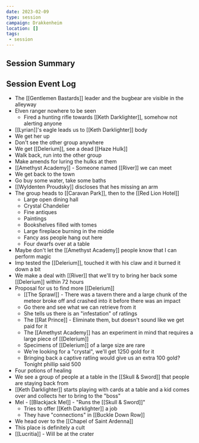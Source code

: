 ```yaml
---
date: 2023-02-09
type: session
campaign: Drakkenheim
location: []
tags:
 - session
---
```


## Session Summary

## Session Event Log

- The [[Gentlemen Bastards]] leader and the bugbear are visible in the alleyway
- Elven ranger nowhere to be seen
	- Fired a hunting rifle towards [[Keth Darklighter]], somehow not alerting anyone
- [[Lyrian]]'s eagle leads us to [[Keth Darklighter]] body
- We get her up
- Don't see the other group anywhere
- We get [[Delerium]], see a dead [[Haze Hulk]]
- Walk back, run into the other group
- Make amends for luring the hulks at them
- [[Amethyst Academy]] - Someone named [[River]] we can meet
- We get back to the town
- Go buy some water, take some baths
- [[Wyldenten Proudsky]] discloses that hes missing an arm
- The group heads to [[Caravan Park]], then to the [[Red Lion Hotel]]
	- Large open dining hall
	- Crystal Chandelier
	- Fine antiques
	- Paintings
	- Bookshelves filled with tomes
	- Large fireplace burning in the middle
	- Fancy ass people hang out here
	- Four dwarfs over at a table
- Maybe don't let the [[Amethyst Academy]] people know that I can perform magic
- Imp tested the [[Delerium]], touched it with his claw and it burned it down a bit
- We make a deal with [[River]] that we'll try to bring her back some [[Delerium]] within 72 hours
- Proposal for us to find more [[Delerium]]
	- [[The Sprawl]] - There was a tavern there and a large chunk of the meteor broke off and crashed into it before there was an impact
	- Go there and see what we can retrieve from it
	- She tells us there is an "infestation" of ratlings
	- The [[Rat Prince]] - Eliminate them, but doesn't sound like we get paid for it
	- The [[Amethyst Academy]] has an experiment in mind that requires a large piece of [[Delerium]]
	- Specimens of [[Delerium]] of a large size are rare
	- We're looking for a "crystal", we'll get 1250 gold for it
	- Bringing back a captive ratling would give us an extra 100 gold? Tonight phillip said 500
- Four potions of healing
- We see a group of people at a table in the [[Skull & Sword]] that people are staying back from
- [[Keth Darklighter]] starts playing with cards at a table and a kid comes over and collects her to bring to the "boss"
- Mel - [[Blackjack Mel]] - "Runs the [[Skull & Sword]]"
	- Tries to offer [[Keth Darklighter]] a job
	- They have "connections" in [[Buckle Down Row]]
- We head over to the [[Chapel of Saint Ardenna]]
- This place is definitely a cult
- [[Lucritia]] - Will be at the crater


